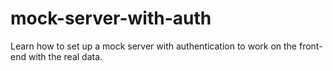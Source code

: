 # mock-server-with-auth
Learn how to set up a mock server with authentication to work on the front-end with the real data.
